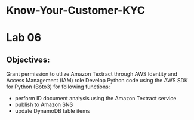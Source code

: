 # Know-Your-Customer-KYC

# Lab 06
## Objectives:
Grant permission to utlize Amazon Textract through AWS Identity and Access Management (IAM) role
Develop Python code using the AWS SDK for Python (Boto3) for following functions:
  - perform ID document analysis using the Amazon Textract service
  - publish to Amazon SNS
  - update DynamoDB table items

